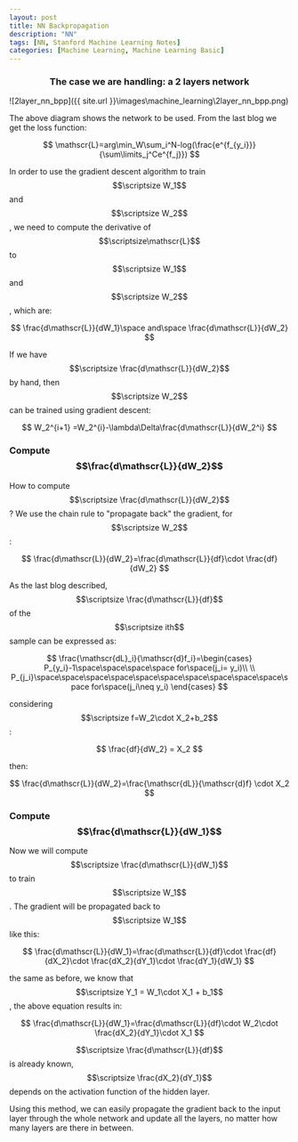```yaml
---
layout: post
title: NN Backpropagation
description: "NN"
tags: [NN, Stanford Machine Learning Notes]
categories: [Machine Learning, Machine Learning Basic]
---
```


### <center>The case we are handling: a 2 layers network</center>

![2layer_nn_bpp]({{ site.url }}\images\machine_learning\2layer_nn_bpp.png)

<!-- more -->

The above diagram shows the network to be used. From the last blog we get the loss function:


$$
\mathscr{L}=arg\min_W\sum_i^N-log(\frac{e^{f_{y_i}}}{\sum\limits_j^Ce^{f_j}})
$$

In order to use the gradient descent algorithm to train $$\scriptsize W_1$$ and $$\scriptsize W_2$$, we need to compute the derivative of $$\scriptsize\mathscr{L}$$ to $$\scriptsize W_1$$ and $$\scriptsize W_2$$, which are:


$$
\frac{d\mathscr{L}}{dW_1}\space and\space \frac{d\mathscr{L}}{dW_2}
$$

If we have $$\scriptsize \frac{d\mathscr{L}}{dW_2}$$ by hand, then $$\scriptsize W_2$$ can be trained using gradient descent:


$$
W_2^{i+1} =W_2^{i}-\lambda\Delta\frac{d\mathscr{L}}{dW_2^i}
$$

### Compute $$\frac{d\mathscr{L}}{dW_2}$$ ###

How to compute $$\scriptsize \frac{d\mathscr{L}}{dW_2}$$? We use the chain rule to "propagate back" the gradient, for $$\scriptsize W_2$$:


$$
\frac{d\mathscr{L}}{dW_2}=\frac{d\mathscr{L}}{df}\cdot \frac{df}{dW_2}
$$

As the last blog described, $$\scriptsize \frac{d\mathscr{L}}{df}$$ of the $$\scriptsize ith$$ sample can be expressed as:


$$
\frac{\mathscr{dL}_i}{\mathscr{d}f_i}=\begin{cases}
P_{y_i}-1\space\space\space\space for\space(j_i= y_i)\\
\\
P_{j_i}\space\space\space\space\space\space\space\space\space\space\space for\space(j_i\neq y_i)
\end{cases}
$$

considering $$\scriptsize f=W_2\cdot X_2+b_2$$:


$$
\frac{df}{dW_2} = X_2
$$

then:


$$
\frac{d\mathscr{L}}{dW_2}=\frac{\mathscr{dL}}{\mathscr{d}f} \cdot X_2
$$

### Compute $$\frac{d\mathscr{L}}{dW_1}$$ ###

Now we will compute $$\scriptsize \frac{d\mathscr{L}}{dW_1}$$ to train $$\scriptsize W_1$$. The gradient will be propagated back to $$\scriptsize W_1$$ like this:


$$
\frac{d\mathscr{L}}{dW_1}=\frac{d\mathscr{L}}{df}\cdot \frac{df}{dX_2}\cdot \frac{dX_2}{dY_1}\cdot \frac{dY_1}{dW_1}
$$

the same as before, we know that $$\scriptsize Y_1 = W_1\cdot X_1 + b_1$$, the above equation results in:


$$
\frac{d\mathscr{L}}{dW_1}=\frac{d\mathscr{L}}{df}\cdot W_2\cdot \frac{dX_2}{dY_1}\cdot X_1
$$


$$\scriptsize \frac{d\mathscr{L}}{df}$$ is already known, $$\scriptsize \frac{dX_2}{dY_1}$$ depends on the activation function of the hidden layer.

Using this method, we can easily propagate the gradient back to the input layer through the whole network and update all the layers, no matter how many layers are there in between.